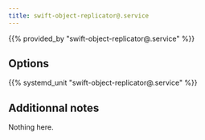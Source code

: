 ```yaml
---
title: swift-object-replicator@.service
---
```


{{% provided_by "swift-object-replicator@.service" %}}

## Options

{{% systemd_unit "swift-object-replicator@.service" %}}

## Additionnal notes

Nothing here.